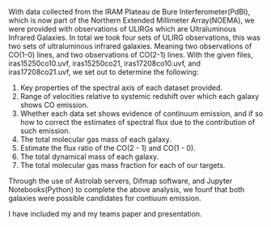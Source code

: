 With data collected from the IRAM Plateau de Bure Interferometer(PdBI), which is now part of the Northern Extended Millimeter Array(NOEMA), we were provided with
observations of ULIRGs which are Ultraluminous Infrared Galaxies. In total we took four sets of ULIRG observations, this was two sets of ultraluminous infrared
galaxies. Meaning two observations of CO(1-0) lines, and two observations of CO(2-1) lines. With the given files, iras15250co10.uvf, iras15250co21, iras17208co10.uvf, 
and iras17208co21.uvf, we set out to determine the following:

1. Key properties of the spectral axis of each dataset provided.
2. Range of velocities relative to systemic redshift over which each galaxy shows CO emission.
3. Whether each data set shows evidence of continuum emission, and if so how to correct the estimates of spectral flux due to the contribution of such emission.
4. The total molecular gas mass of each galaxy.
5. Estimate the flux ratio of the CO(2 - 1) and CO(1 - 0).
6. The total dynamical mass of each galaxy.
7. The total molecular gas mass fraction for each of our targets.

Through the use of Astrolab servers, Difmap software, and Jupyter Notebooks(Python) to complete the above analysis, we founf that both galaxies were possible
candidates for contiuum emission.

I have included my and my teams paper and presentation.
